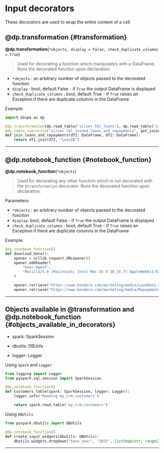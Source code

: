 # Input decorators

These decorators are used to wrap the entire content of a cell. 

## @dp.transformation {#transformation}
__@dp.transformation__(`*objects, display = False, check_duplicate_columns = True`)

> Used for decorating a function which manipulates with a DataFrame. Runs the decorated function upon declaration.

- `*objects` : an arbitrary number of objects passed to the decorated function
- `display` : bool, default False - if `True` the output DataFrame is displayed
- `check_duplicate_columns` : bool, default True - if `True` raises an Exception if there are duplicate columns in the DataFrame

Example:

```python
import daipe as dp

@dp.transformation(dp.read_table("silver.tbl_loans"), dp.read_table("silver.tbl_repayments"), display=True)
@dp.table_overwrite("silver.tbl_joined_loans_and_repayments", get_joined_schema())
def join_loans_and_repayments(df1: DataFrame, df2: DataFrame):
    return df1.join(df2, "LoanID")
```

---

## @dp.notebook_function {#notebook_function}
__@dp.notebook_function__(`*objects`)

> Used for decorating any other function which is not decorated with the `@transformation` decorator. Runs the decorated function upon declaration.

Parameters:

- `*objects` : an arbitrary number of objects passed to the decorated function
- `display`: bool, default False - if `True` the output DataFrame is displayed
- `check_duplicate_columns` : bool, default True - if `True` raises an Exception if there are duplicate columns in the DataFrame

Example:

```python
@dp.notebook_function()
def download_data():
    opener = urllib.request.URLopener()
    opener.addheader(
        "User-Agent",
        "Mozilla/5.0 (Macintosh; Intel Mac OS X 10_15_7) AppleWebKit/537.36 (KHTML, like Gecko) Chrome/90.0.4430.93 Safari/537.36",
    )

    opener.retrieve("https://www.bondora.com/marketing/media/LoanData.zip", "/loanData.zip")
    opener.retrieve("https://www.bondora.com/marketing/media/RepaymentsData.zip", "/repaymentsData.zip")
```

---

## Objects available in __@transformation__ and __@dp.notebook_function__ {#objects_available_in_decorators}

- spark: SparkSession

- dbutils: DBUtils

- logger: Logger

Using `Spark` and `Logger`

```python
from logging import Logger
from pyspark.sql.session import SparkSession

@dp.notebook_function()
def customers_table(spark: SparkSession, logger: Logger):
    logger.info('Reading my_crm.customers')

    return spark.read.table('my_crm.customers')
```

Using `DBUtils`

```python
from pyspark.dbutils import DBUtils

@dp.notebook_function()
def create_input_widgets(dbutils: DBUtils):
    dbutils.widgets.dropdown("base_year", "2015", list(map(str, range(2009, 2022))), "Base year")
```

---

